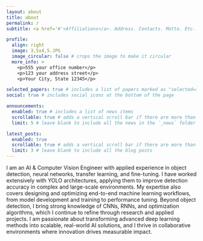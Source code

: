 ```yaml
---
layout: about
title: about
permalink: /
subtitle: <a href='#'>Affiliations</a>. Address. Contacts. Motto. Etc.

profile:
  align: right
  image: 3,5x4,5.JPG
  image_circular: false # crops the image to make it circular
  more_info: >
    <p>555 your office number</p>
    <p>123 your address street</p>
    <p>Your City, State 12345</p>

selected_papers: true # includes a list of papers marked as "selected={true}"
social: true # includes social icons at the bottom of the page

announcements:
  enabled: true # includes a list of news items
  scrollable: true # adds a vertical scroll bar if there are more than 3 news items
  limit: 5 # leave blank to include all the news in the `_news` folder

latest_posts:
  enabled: true
  scrollable: true # adds a vertical scroll bar if there are more than 3 new posts items
  limit: 3 # leave blank to include all the blog posts
---
```


I am an AI & Computer Vision Engineer with applied experience in object detection, neural networks, transfer learning, and fine-tuning. I have worked extensively with YOLO architectures, applying them to improve detection accuracy in complex and large-scale environments. My expertise also covers designing and optimizing end-to-end machine learning workflows, from model development and training to performance tuning.
Beyond object detection, I bring strong knowledge of CNNs, RNNs, and optimization algorithms, which I continue to refine through research and applied projects. I am passionate about transforming advanced deep learning methods into scalable, real-world AI solutions, and I thrive in collaborative environments where innovation drives measurable impact.
